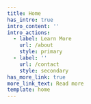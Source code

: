 ```yaml
---
title: Home
has_intro: true
intro_content: ''
intro_actions:
  - label: Learn More
    url: /about
    style: primary
  - label: ''
    url: /contact
    style: secondary
has_more_link: true
more_link_text: Read more
template: home
---
```


